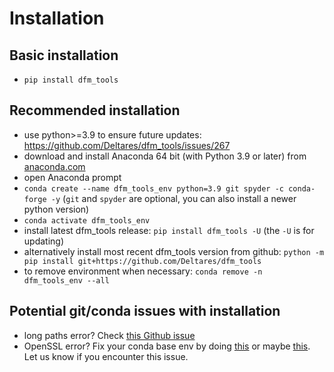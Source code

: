 # Installation

## Basic installation

- ``pip install dfm_tools``

## Recommended installation

- use python>=3.9 to ensure future updates: https://github.com/Deltares/dfm_tools/issues/267
- download and install Anaconda 64 bit (with Python 3.9 or later) from [anaconda.com](https://www.anaconda.com/distribution/#download-section)
- open Anaconda prompt
- ``conda create --name dfm_tools_env python=3.9 git spyder -c conda-forge -y`` (``git`` and ``spyder`` are optional, you can also install a newer python version)
- ``conda activate dfm_tools_env``
- install latest dfm_tools release: ``pip install dfm_tools -U`` (the ``-U`` is for updating)
- alternatively install most recent dfm_tools version from github: ``python -m pip install git+https://github.com/Deltares/dfm_tools``
- to remove environment when necessary: ``conda remove -n dfm_tools_env --all``

## Potential git/conda issues with installation

- long paths error? Check [this Github issue](https://github.com/Deltares/HYDROLIB-core/issues/327#issuecomment-1266534032)
- OpenSSL error? Fix your conda base env by doing [this](https://github.com/conda/conda/issues/11795#issuecomment-1335666474) or maybe [this](https://github.com/conda/conda/issues/11795#issuecomment-1382661765). Let us know if you encounter this issue.
